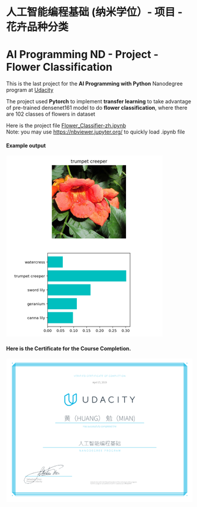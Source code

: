 # 人工智能编程基础 (纳米学位）- 项目 - 花卉品种分类 
# AI Programming ND - Project - Flower Classification

[//]: # (Image References)
[image1]: ./example.png
[image2]: ./20190415-Certificate.png

This is the last project for the **AI Programming with Python** Nanodegree program at [Udacity](https://cn.udacity.com/course/ai-programming-python-nanodegree--nd089-cn-basic)

The project used **Pytorch** to implement **transfer learning** to take advantage of pre-trained densenet161 model to do **flower classification**, where there are 102 classes of flowers in dataset

Here is the project file [Flower_Classifier-zh.ipynb](Flower_Classifier-zh.ipynb)   
Note:  you may use https://nbviewer.jupyter.org/ to quickly load .ipynb file

#### Example output 

![alt text][image1]

#### Here is the Certificate for the Course Completion.
![alt text][image2]

